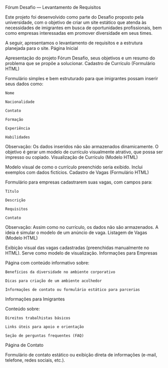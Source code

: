 Fórum Desafio — Levantamento de Requisitos

Este projeto foi desenvolvido como parte do Desafio proposto pela universidade, com o objetivo de criar um site estático que atenda às necessidades de imigrantes em busca de oportunidades profissionais, bem como empresas interessadas em promover diversidade em seus times.

A seguir, apresentamos o levantamento de requisitos e a estrutura planejada para o site.
Página Inicial

Apresentação do projeto Fórum Desafio, seus objetivos e um resumo do problema que se propõe a solucionar.
Cadastro de Currículo (Formulário HTML)

Formulário simples e bem estruturado para que imigrantes possam inserir seus dados como:

    Nome

    Nacionalidade

    Contato

    Formação

    Experiência

    Habilidades

Observação: Os dados inseridos não são armazenados dinamicamente. O objetivo é gerar um modelo de currículo visualmente atrativo, que possa ser impresso ou copiado.
Visualização de Currículo (Modelo HTML)

Modelo visual de como o currículo preenchido seria exibido. Inclui exemplos com dados fictícios.
Cadastro de Vagas (Formulário HTML)

Formulário para empresas cadastrarem suas vagas, com campos para:

    Título

    Descrição

    Requisitos

    Contato

Observação: Assim como no currículo, os dados não são armazenados. A ideia é simular o modelo de um anúncio de vaga.
Listagem de Vagas (Modelo HTML)

Exibição visual das vagas cadastradas (preenchidas manualmente no HTML). Serve como modelo de visualização.
Informações para Empresas

Página com conteúdo informativo sobre:

    Benefícios da diversidade no ambiente corporativo

    Dicas para criação de um ambiente acolhedor

    Informações de contato ou formulário estático para parcerias

Informações para Imigrantes

Conteúdo sobre:

    Direitos trabalhistas básicos

    Links úteis para apoio e orientação

    Seção de perguntas frequentes (FAQ)

Página de Contato

Formulário de contato estático ou exibição direta de informações (e-mail, telefone, redes sociais, etc.).
